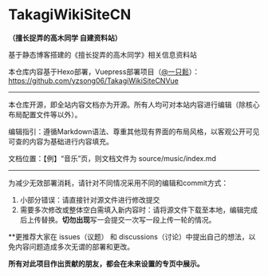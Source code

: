 # TakagiWikiSiteCN

**（擅长捉弄的高木同学 自建资料站）**

基于静态博客搭建的《擅长捉弄的高木同学》相关信息资料站

本仓库内容基于Hexo部署，Vuepress部署项目（[@一只鬆](https://github.com/yzsong06)）：https://github.com/yzsong06/TakagiWikiSiteCNVue

---

本仓库开源，即全站内容文档亦为开源。所有人均可对本站内容进行编辑（除核心布局配置文件等以外）。

编辑指引：遵循Markdown语法、尊重其他现有界面的布局风格，以客观公开可见可查的内容为基础进行内容填充。

文档位置：【例】“音乐”页，则文档文件为 source/music/index.md

---

为减少无效部署消耗，请针对不同情况采用不同的编辑和commit方式：

1. 小部分错误：请直接针对源文件进行修改提交
2. 需要多次修改或整体空白需填入新内容时：请将源文件下载至本地，编辑完成后上传替换。**切勿出现**写一会提交一次写一段上传一轮的情况。

**更推荐大家在 issues（议题） 和 discussions（讨论）中提出自己的想法，以免内容问题造成多次无谓的部署和更改。


**所有对此项目作出贡献的朋友，都会在未来设置的专页中展示。**
